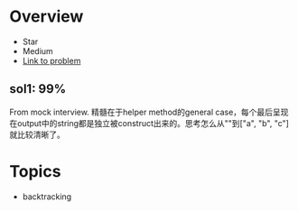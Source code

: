 # Overview
- Star
- Medium
- [Link to problem](https://leetcode.com/problems/letter-combinations-of-a-phone-number/solution/)

## sol1: 99%
From mock interview. 精髓在于helper method的general case，每个最后呈现在output中的string都是独立被construct出来的。思考怎么从""到["a", "b", "c"]就比较清晰了。

# Topics
- backtracking